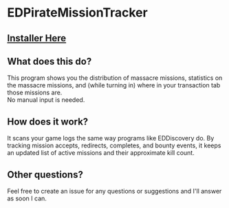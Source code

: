 # EDPirateMissionTracker

## [Installer Here](https://raw.githubusercontent.com/kylewill0725/EDPirateMissionTracker/master/publish/setup.exe)

## What does this do?
This program shows you the distribution of massacre missions, statistics on the massacre missions,
and (while turning in) where in your transaction tab those missions are.  
No manual input is needed.  
  
## How does it work?
It scans your game logs the same way programs like EDDiscovery do. By tracking mission accepts, redirects, completes,
and bounty events, it keeps an updated list of active missions and their approximate kill count.  

## Other questions?
Feel free to create an issue for any questions or suggestions and I'll answer as soon I can.
